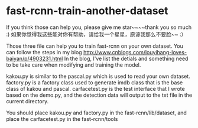 # fast-rcnn-train-another-dataset

If you think those can help you, please give me star~~~~thank you so much :)
如果你觉得我这些能对你有帮助，请给我一个星星，原谅我那么不要脸~~ :） 

Those three file can help you to train fast-rcnn on your own dataset.
You can follow the steps in my blog http://www.cnblogs.com/louyihang-loves-baiyan/p/4903231.html 
In the blog, I've list the detials and something need to be take care when modifying and training the model.

kakou.py is similar to the pascal.py which is used to read your own dataset.
factory.py is a factory class used to generate imdb class that is the base class of kakou and pascal.
carfacetest.py is the test interface that I wrote based on the demo.py, and the detection data will output to the txt file
in the current directory.

You should place kakou.py and factory.py in the fast-rcnn/lib/dataset, and place the carfacetest.py in the fast-rcnn/tools
